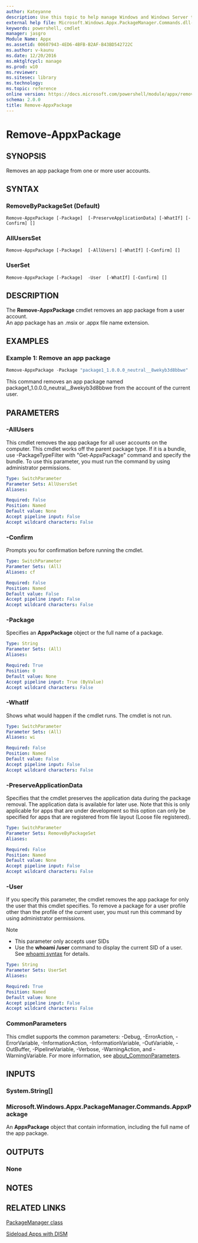 ```yaml
---
author: Kateyanne
description: Use this topic to help manage Windows and Windows Server technologies with Windows PowerShell.
external help file: Microsoft.Windows.Appx.PackageManager.Commands.dll-Help.xml
keywords: powershell, cmdlet
manager: jasgro
Module Name: Appx
ms.assetid: 00607943-4ED6-4BFB-B2AF-B43BD542722C
ms.author: v-kaunu
ms.date: 12/20/2016
ms.mktglfcycl: manage
ms.prod: w10
ms.reviewer:
ms.sitesec: library
ms.technology: 
ms.topic: reference
online version: https://docs.microsoft.com/powershell/module/appx/remove-appxpackage
schema: 2.0.0
title: Remove-AppxPackage
---
```


# Remove-AppxPackage

## SYNOPSIS

Removes an app package from one or more user accounts.

## SYNTAX

### RemoveByPackageSet (Default)
```
Remove-AppxPackage [-Package]  [-PreserveApplicationData] [-WhatIf] [-Confirm] []
```

### AllUsersSet
```
Remove-AppxPackage [-Package]  [-AllUsers] [-WhatIf] [-Confirm] []
```

### UserSet
```
Remove-AppxPackage [-Package]  -User  [-WhatIf] [-Confirm] []
```

## DESCRIPTION

The **Remove-AppxPackage** cmdlet removes an app package from a user account.  
An app package has an .msix or .appx file name extension.

## EXAMPLES

### Example 1: Remove an app package

```powershell
Remove-AppxPackage -Package "package1_1.0.0.0_neutral__8wekyb3d8bbwe"
```

This command removes an app package named package1_1.0.0.0_neutral__8wekyb3d8bbwe from the account of the current user.

## PARAMETERS

### -AllUsers

This cmdlet removes the app package for all user accounts on the computer. This cmdlet works off the parent package type. If it is a bundle, use -PackageTypeFilter with "Get-AppxPackage" command and specify the bundle. To use this parameter, you must run the command by using administrator permissions.

```yaml
Type: SwitchParameter
Parameter Sets: AllUsersSet
Aliases:

Required: False
Position: Named
Default value: None
Accept pipeline input: False
Accept wildcard characters: False
```

### -Confirm

Prompts you for confirmation before running the cmdlet.

```yaml
Type: SwitchParameter
Parameter Sets: (All)
Aliases: cf

Required: False
Position: Named
Default value: False
Accept pipeline input: False
Accept wildcard characters: False
```

### -Package

Specifies an **AppxPackage** object or the full name of a package.

```yaml
Type: String
Parameter Sets: (All)
Aliases:

Required: True
Position: 0
Default value: None
Accept pipeline input: True (ByValue)
Accept wildcard characters: False
```

### -WhatIf

Shows what would happen if the cmdlet runs.
The cmdlet is not run.

```yaml
Type: SwitchParameter
Parameter Sets: (All)
Aliases: wi

Required: False
Position: Named
Default value: False
Accept pipeline input: False
Accept wildcard characters: False
```

### -PreserveApplicationData

Specifies that the cmdlet preserves the application data during the package removal.
The application data is available for later use. Note that this is only applicable
for apps that are under development so this option can only be specified for apps
that are registered from file layout (Loose file registered).

```yaml
Type: SwitchParameter
Parameter Sets: RemoveByPackageSet
Aliases:

Required: False
Position: Named
Default value: None
Accept pipeline input: False
Accept wildcard characters: False
```

### -User

If you specify this parameter, the cmdlet removes the app package for only the user that this cmdlet specifies. To remove a package for a user profile other than the profile of the current user, you must run this command by using administrator permissions.

> [!NOTE]
>
> - This parameter only accepts user SIDs
> - Use the **whoami /user** command to display the current SID of a user. See [whoami syntax](https://docs.microsoft.com/windows-server/administration/windows-commands/whoami) for details.



```yaml
Type: String
Parameter Sets: UserSet
Aliases:

Required: True
Position: Named
Default value: None
Accept pipeline input: False
Accept wildcard characters: False
```

### CommonParameters

This cmdlet supports the common parameters: -Debug, -ErrorAction, -ErrorVariable, -InformationAction, -InformationVariable, -OutVariable, -OutBuffer, -PipelineVariable, -Verbose, -WarningAction, and -WarningVariable. For more information, see [about_CommonParameters](https://go.microsoft.com/fwlink/?LinkID=113216).

## INPUTS

### System.String[]

### Microsoft.Windows.Appx.PackageManager.Commands.AppxPackage

An **AppxPackage** object that contain information, including the full name of the app package.

## OUTPUTS

### None

## NOTES

## RELATED LINKS

[PackageManager class](https://go.microsoft.com/fwlink/?LinkId=245447)

[Sideload Apps with DISM](https://go.microsoft.com/fwlink/?LinkID=231020)
